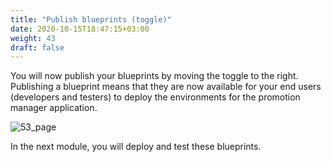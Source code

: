 ```yaml
---
title: "Publish blueprints (toggle)​"
date: 2020-10-15T18:47:15+03:00
weight: 43
draft: false
---
```


You will now publish your blueprints by moving the toggle to the right. Publishing a blueprint means that they are now available for your end users (developers and testers) to deploy the environments for the promotion manager application.

![53_page](/images/module1/53_page.png)

In the next module, you will deploy and test these blueprints.
